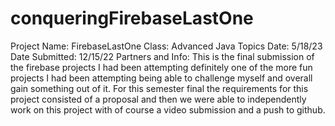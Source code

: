 # conqueringFirebaseLastOne
Project Name: FirebaseLastOne 
Class: Advanced Java Topics
Date: 5/18/23
Date Submitted: 12/15/22
Partners and Info: This is the final submission of the firebase projects I had been attempting 
definitely one of the more fun projects I had been attempting being able to 
challenge myself and overall gain something out of it. For this semester final
the requirements for this project consisted of a proposal and then we were 
able to independently work on this project with of course a video submission 
and a push to github. 
